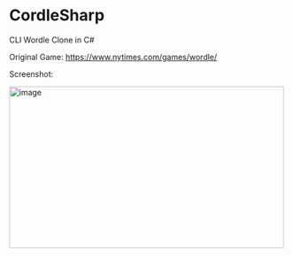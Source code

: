 # CordleSharp
CLI Wordle Clone in C#

Original Game: https://www.nytimes.com/games/wordle/

Screenshot:

<img width="496" height="293" alt="image" src="https://github.com/user-attachments/assets/33f0718d-117b-469f-a79f-2a5973b4c009" />
